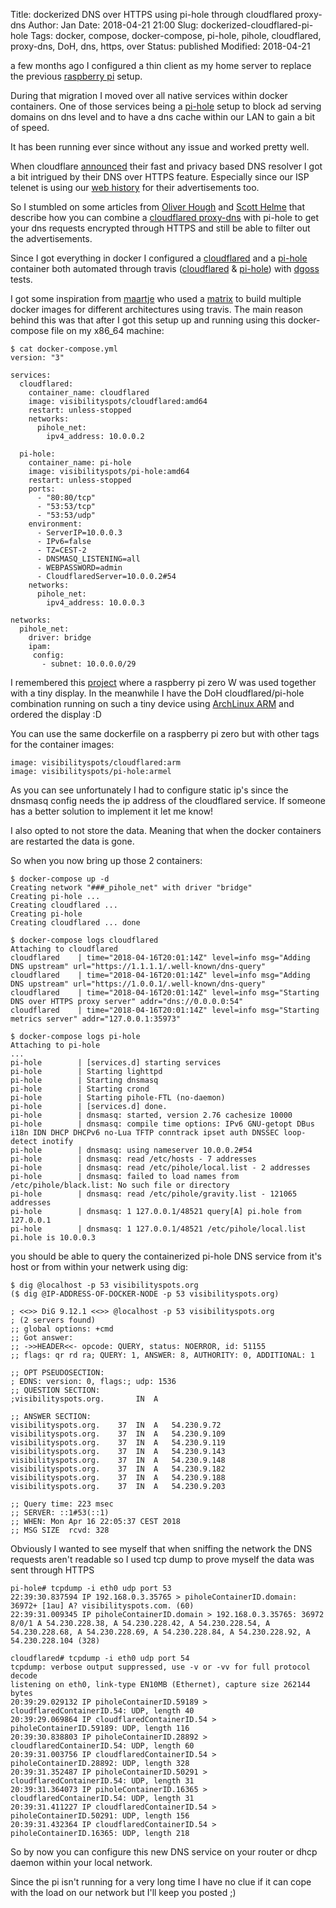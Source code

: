 Title:       dockerized DNS over HTTPS using pi-hole through cloudflared proxy-dns
Author:      Jan
Date: 	     2018-04-21 21:00
Slug:	     dockerized-cloudflared-pi-hole
Tags: 	     docker, compose, docker-compose, pi-hole, pihole, cloudflared, proxy-dns, DoH, dns, https, over
Status:	     published
Modified:    2018-04-21

a few months ago I configured a thin client as my home server to replace the previous [raspberry pi](https://visibilityspots.org/raspberry-pi.html) setup.

During that migration I moved over all native services within docker containers. One of those services being a [pi-hole](https://pi-hole.net) setup to block ad serving domains on dns level and to have a dns cache within our LAN to gain a bit of speed.

It has been running ever since without any issue and worked pretty well.

When cloudflare [announced](https://blog.cloudflare.com/announcing-1111/) their fast and privacy based DNS resolver I got a bit intrigued by their DNS over HTTPS feature. Especially since our ISP telenet is using our [web history](http://www.forceflow.be/2016/09/14/aanpassingen-privacybeleid-telenet/) for their advertisements too.

So I stumbled on some articles from [Oliver Hough](https://oliverhough.cloud/blog/configure-pihole-with-dns-over-https/) and [Scott Helme](https://scotthelme.co.uk/securing-dns-across-all-of-my-devices-with-pihole-dns-over-https-1-1-1-1/) that describe how you can combine a [cloudflared proxy-dns](https://developers.cloudflare.com/1.1.1.1/dns-over-https/cloudflared-proxy/) with pi-hole to get your dns requests encrypted through HTTPS and still be able to filter out the advertisements.

Since I got everything in docker I configured a [cloudflared](https://hub.docker.com/r/visibilityspots/cloudflared/) and a [pi-hole](https://hub.docker.com/r/visibilityspots/pi-hole/) container both automated through travis ([cloudflared](https://travis-ci.org/visibilityspots/dockerfile-cloudflared) & [pi-hole](https://travis-ci.org/visibilityspots/dockerfile-pi-hole)) with [dgoss](https://github.com/aelsabbahy/goss/tree/master/extras/dgoss) tests.

I got some inspiration from [maartje](https://twitter.com/MaartjeME) who used a [matrix](https://github.com/meyskens/docker-cloudflared/blob/master/.travis.yml) to build multiple docker images for different architectures using travis. The main reason behind this was that after I got this setup up and running using this docker-compose file on my x86_64 machine:

```
$ cat docker-compose.yml
version: "3"

services:
  cloudflared:
    container_name: cloudflared
    image: visibilityspots/cloudflared:amd64
    restart: unless-stopped
    networks:
      pihole_net:
        ipv4_address: 10.0.0.2

  pi-hole:
    container_name: pi-hole
    image: visibilityspots/pi-hole:amd64
    restart: unless-stopped
    ports:
      - "80:80/tcp"
      - "53:53/tcp"
      - "53:53/udp"
    environment:
      - ServerIP=10.0.0.3
      - IPv6=false
      - TZ=CEST-2
      - DNSMASQ_LISTENING=all
      - WEBPASSWORD=admin
      - CloudflaredServer=10.0.0.2#54
    networks:
      pihole_net:
        ipv4_address: 10.0.0.3

networks:
  pihole_net:
    driver: bridge
    ipam:
     config:
       - subnet: 10.0.0.0/29
```

I remembered this [project](https://learn.adafruit.com/pi-hole-ad-blocker-with-pi-zero-w) where a raspberry pi zero W was used together with a tiny display. In the meanwhile I have the DoH cloudflared/pi-hole combination running on such a tiny device using [ArchLinux ARM](https://archlinuxarm.org) and ordered the display :D

You can use the same dockerfile on a raspberry pi zero but with other tags for the container images:

```
image: visibilityspots/cloudflared:arm
image: visibilityspots/pi-hole:armel
```

As you can see unfortunately I had to configure static ip's since the dnsmasq config needs the ip address of the cloudflared service. If someone has a better solution to implement it let me know!

I also opted to not store the data. Meaning that when the docker containers are restarted the data is gone.

So when you now bring up those 2 containers:

```
$ docker-compose up -d
Creating network "###_pihole_net" with driver "bridge"
Creating pi-hole ...
Creating cloudflared ...
Creating pi-hole
Creating cloudflared ... done
```

```
$ docker-compose logs cloudflared
Attaching to cloudflared
cloudflared    | time="2018-04-16T20:01:14Z" level=info msg="Adding DNS upstream" url="https://1.1.1.1/.well-known/dns-query"
cloudflared    | time="2018-04-16T20:01:14Z" level=info msg="Adding DNS upstream" url="https://1.0.0.1/.well-known/dns-query"
cloudflared    | time="2018-04-16T20:01:14Z" level=info msg="Starting DNS over HTTPS proxy server" addr="dns://0.0.0.0:54"
cloudflared    | time="2018-04-16T20:01:14Z" level=info msg="Starting metrics server" addr="127.0.0.1:35973"
```

```
$ docker-compose logs pi-hole
Attaching to pi-hole
...
pi-hole        | [services.d] starting services
pi-hole        | Starting lighttpd
pi-hole        | Starting dnsmasq
pi-hole        | Starting crond
pi-hole        | Starting pihole-FTL (no-daemon)
pi-hole        | [services.d] done.
pi-hole        | dnsmasq: started, version 2.76 cachesize 10000
pi-hole        | dnsmasq: compile time options: IPv6 GNU-getopt DBus i18n IDN DHCP DHCPv6 no-Lua TFTP conntrack ipset auth DNSSEC loop-detect inotify
pi-hole        | dnsmasq: using nameserver 10.0.0.2#54
pi-hole        | dnsmasq: read /etc/hosts - 7 addresses
pi-hole        | dnsmasq: read /etc/pihole/local.list - 2 addresses
pi-hole        | dnsmasq: failed to load names from /etc/pihole/black.list: No such file or directory
pi-hole        | dnsmasq: read /etc/pihole/gravity.list - 121065 addresses
pi-hole        | dnsmasq: 1 127.0.0.1/48521 query[A] pi.hole from 127.0.0.1
pi-hole        | dnsmasq: 1 127.0.0.1/48521 /etc/pihole/local.list pi.hole is 10.0.0.3
```

you should be able to query the containerized pi-hole DNS service from it's host or from within your netwerk using dig:

```
$ dig @localhost -p 53 visibilityspots.org
($ dig @IP-ADDRESS-OF-DOCKER-NODE -p 53 visibilityspots.org)

; <<>> DiG 9.12.1 <<>> @localhost -p 53 visibilityspots.org
; (2 servers found)
;; global options: +cmd
;; Got answer:
;; ->>HEADER<<- opcode: QUERY, status: NOERROR, id: 51155
;; flags: qr rd ra; QUERY: 1, ANSWER: 8, AUTHORITY: 0, ADDITIONAL: 1

;; OPT PSEUDOSECTION:
; EDNS: version: 0, flags:; udp: 1536
;; QUESTION SECTION:
;visibilityspots.org.		IN	A

;; ANSWER SECTION:
visibilityspots.org.	37	IN	A	54.230.9.72
visibilityspots.org.	37	IN	A	54.230.9.109
visibilityspots.org.	37	IN	A	54.230.9.119
visibilityspots.org.	37	IN	A	54.230.9.143
visibilityspots.org.	37	IN	A	54.230.9.148
visibilityspots.org.	37	IN	A	54.230.9.182
visibilityspots.org.	37	IN	A	54.230.9.188
visibilityspots.org.	37	IN	A	54.230.9.203

;; Query time: 223 msec
;; SERVER: ::1#53(::1)
;; WHEN: Mon Apr 16 22:05:37 CEST 2018
;; MSG SIZE  rcvd: 328

```

Obviously I wanted to see myself that when sniffing the network the DNS requests aren't readable so I used tcp dump to prove myself the data was sent through HTTPS
```
pi-hole# tcpdump -i eth0 udp port 53
22:39:30.837594 IP 192.168.0.3.35765 > piholeContainerID.domain: 36972+ [1au] A? visibilityspots.com. (60)
22:39:31.009345 IP piholeContainerID.domain > 192.168.0.3.35765: 36972 8/0/1 A 54.230.228.38, A 54.230.228.42, A 54.230.228.54, A 54.230.228.68, A 54.230.228.69, A 54.230.228.84, A 54.230.228.92, A 54.230.228.104 (328)
```

```
cloudflared# tcpdump -i eth0 udp port 54
tcpdump: verbose output suppressed, use -v or -vv for full protocol decode
listening on eth0, link-type EN10MB (Ethernet), capture size 262144 bytes
20:39:29.029132 IP piholeContainerID.59189 > cloudflaredContainerID.54: UDP, length 40
20:39:29.069864 IP cloudflaredContainerID.54 > piholeContainerID.59189: UDP, length 116
20:39:30.838803 IP piholeContainerID.28892 > cloudflaredContainerID.54: UDP, length 60
20:39:31.003756 IP cloudflaredContainerID.54 > piholeContainerID.28892: UDP, length 328
20:39:31.352487 IP piholeContainerID.50291 > cloudflaredContainerID.54: UDP, length 31
20:39:31.364073 IP piholeContainerID.16365 > cloudflaredContainerID.54: UDP, length 31
20:39:31.411227 IP cloudflaredContainerID.54 > piholeContainerID.50291: UDP, length 156
20:39:31.432364 IP cloudflaredContainerID.54 > piholeContainerID.16365: UDP, length 218
```

So by now you can configure this new DNS service on your router or dhcp daemon within your local network.

Since the pi isn't running for a very long time I have no clue if it can cope with the load on our network but I'll keep you posted ;)
